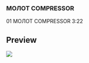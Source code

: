### MOЛOT COMPRESSOR

01 MOЛOT COMPRESSOR 3:22


## Preview

![](https://raw.githubusercontent.com/SYNHMN/MOLOT/main/preview/Preview-1.png)
